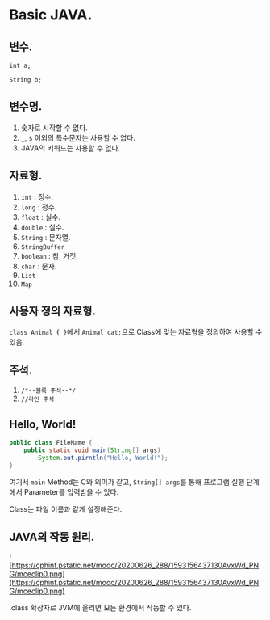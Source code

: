 # Basic JAVA.
## 변수.

`int a;`

`String b;`

## 변수명.

1. 숫자로 시작할 수 없다.
2. `_`, `$` 이외의 특수문자는 사용할 수 없다.
3. JAVA의 키워드는 사용할 수 없다.

## 자료형.
1. `int` : 정수.
2. `long` : 정수.
3. `float` : 실수.
4. `double` : 실수.
5. `String` : 문자열.
6. `StringBuffer`
7. `boolean` : 참, 거짓.
8. `char` : 문자.
9. `List`
10. `Map`

## 사용자 정의 자료형.

`class Animal {
}`에서 `Animal cat;`으로 Class에 맞는 자료형을 정의하여 사용할 수 있음.

## 주석.

1. `/*--블록 주석--*/`
2. `//라인 주석`

## Hello, World!

```java
public class FileName {
	public static void main(String[] args)
		System.out.pirntln("Hello, World!");
}
```

여기서 `main` Method는 C와 의미가 같고, `String[] args`를 통해 프로그램 실행 단계에서 Parameter를 입력받을 수 있다.

Class는 파일 이름과 같게 설정해준다.

## JAVA의 작동 원리.

![https://cphinf.pstatic.net/mooc/20200626_288/1593156437130AvxWd_PNG/mceclip0.png](https://cphinf.pstatic.net/mooc/20200626_288/1593156437130AvxWd_PNG/mceclip0.png)

.class 확장자로 JVM에 올리면 모든 환경에서 작동할 수 있다.